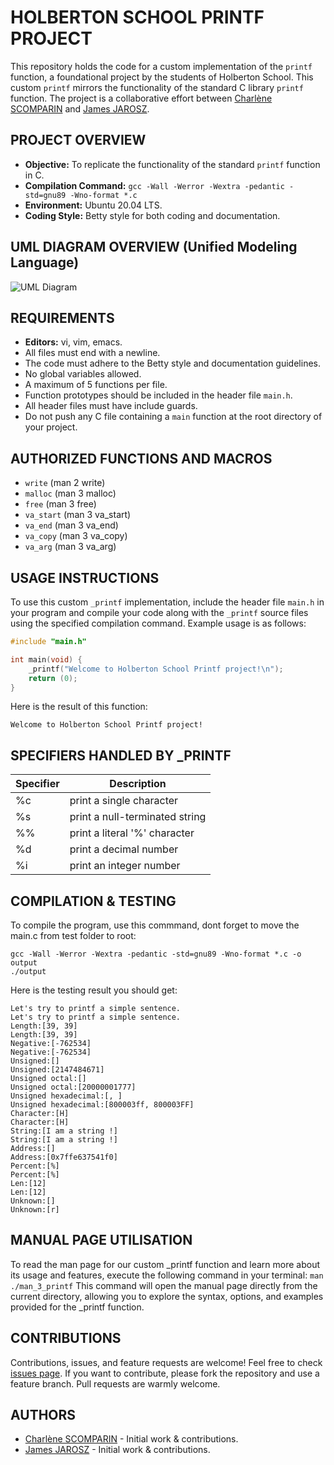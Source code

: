 # HOLBERTON SCHOOL PRINTF PROJECT

This repository holds the code for a custom implementation of the `printf` function, a foundational project by the students of Holberton School. This custom `printf` mirrors the functionality of the standard C library `printf` function. The project is a collaborative effort between [Charlène SCOMPARIN](https://github.com/ChSPN) and [James JAROSZ](https://github.com/jmsjrz).


## PROJECT OVERVIEW

- **Objective:** To replicate the functionality of the standard `printf` function in C.
- **Compilation Command:** `gcc -Wall -Werror -Wextra -pedantic -std=gnu89 -Wno-format *.c`
- **Environment:** Ubuntu 20.04 LTS.
- **Coding Style:** Betty style for both coding and documentation.


## UML DIAGRAM OVERVIEW (Unified Modeling Language)
![UML Diagram](https://i.imgur.com/Gn9NAlI.png)


## REQUIREMENTS

- **Editors:** vi, vim, emacs.
- All files must end with a newline.
- The code must adhere to the Betty style and documentation guidelines.
- No global variables allowed.
- A maximum of 5 functions per file.
- Function prototypes should be included in the header file `main.h`.
- All header files must have include guards.
- Do not push any C file containing a `main` function at the root directory of your project.


## AUTHORIZED FUNCTIONS AND MACROS

- `write` (man 2 write)
- `malloc` (man 3 malloc)
- `free` (man 3 free)
- `va_start` (man 3 va_start)
- `va_end` (man 3 va_end)
- `va_copy` (man 3 va_copy)
- `va_arg` (man 3 va_arg)


## USAGE INSTRUCTIONS

To use this custom `_printf` implementation, include the header file `main.h` in your program and compile your code along with the `_printf` source files using the specified compilation command. Example usage is as follows:

```c
#include "main.h"

int main(void) {
    _printf("Welcome to Holberton School Printf project!\n");
    return (0);
}
```
Here is the result of this function:
```
Welcome to Holberton School Printf project!
```


## SPECIFIERS HANDLED BY _PRINTF

| Specifier|  Description|
| -------- | -------- | 
|   %c    | print a single character | 
|   %s    | print a null-terminated string   | 
|   %%    | print a literal '%' character  | 
|   %d | print a decimal number|
|  %i   |print an integer number|


## COMPILATION & TESTING

To compile the program, use this commmand, dont forget to move the main.c from test folder to root: 
```
gcc -Wall -Werror -Wextra -pedantic -std=gnu89 -Wno-format *.c -o output
./output
```

Here is the testing result you should get:
```
Let's try to printf a simple sentence.
Let's try to printf a simple sentence.
Length:[39, 39]
Length:[39, 39]
Negative:[-762534]
Negative:[-762534]
Unsigned:[]
Unsigned:[2147484671]
Unsigned octal:[]
Unsigned octal:[20000001777]
Unsigned hexadecimal:[, ]
Unsigned hexadecimal:[800003ff, 800003FF]
Character:[H]
Character:[H]
String:[I am a string !]
String:[I am a string !]
Address:[]
Address:[0x7ffe637541f0]
Percent:[%]
Percent:[%]
Len:[12]
Len:[12]
Unknown:[]
Unknown:[r]
```


## MANUAL PAGE UTILISATION

To read the man page for our custom _printf function and learn more about its usage and features, execute the following command in your terminal: `man ./man_3_printf`
This command will open the manual page directly from the current directory, allowing you to explore the syntax, options, and examples provided for the _printf function.


## CONTRIBUTIONS

Contributions, issues, and feature requests are welcome! Feel free to check [issues page](https://github.com/jmsjrz/holbertonschool-printf/issues). If you want to contribute, please fork the repository and use a feature branch. Pull requests are warmly welcome.


## AUTHORS

- [Charlène SCOMPARIN](https://github.com/ChSPN) - Initial work & contributions.
- [James JAROSZ](https://github.com/jmsjrz) - Initial work & contributions.
